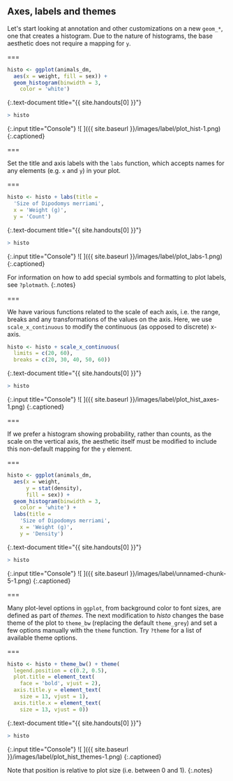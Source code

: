 ---
---

## Axes, labels and themes

Let's start looking at annotation and other customizations on a new `geom_*`,
one that creates a histogram. Due to the nature of histograms, the base
aesthetic does not require a mapping for `y`.

===



~~~r
histo <- ggplot(animals_dm,
  aes(x = weight, fill = sex)) +
  geom_histogram(binwidth = 3,
    color = 'white')
~~~
{:.text-document title="{{ site.handouts[0] }}"}



~~~r
> histo
~~~
{:.input title="Console"}
![ ]({{ site.baseurl }}/images/label/plot_hist-1.png)
{:.captioned}

===

Set the title and axis labels with the `labs` function, which accepts names for
any elements (e.g. `x` and `y`) in your plot.

===



~~~r
histo <- histo + labs(title =
  'Size of Dipodomys merriami',
  x = 'Weight (g)',
  y = 'Count')
~~~
{:.text-document title="{{ site.handouts[0] }}"}



~~~r
> histo
~~~
{:.input title="Console"}
![ ]({{ site.baseurl }}/images/label/plot_labs-1.png)
{:.captioned}

For information on how to add special symbols and formatting to plot labels, see `?plotmath`.
{:.notes}

===

We have various functions related to the scale of each axis, i.e. the range,
breaks and any transformations of the values on the axis. Here, we use
`scale_x_continuous` to modify the continuous (as opposed to discrete) x-axis.



~~~r
histo <- histo + scale_x_continuous(
  limits = c(20, 60),
  breaks = c(20, 30, 40, 50, 60))
~~~
{:.text-document title="{{ site.handouts[0] }}"}



~~~r
> histo
~~~
{:.input title="Console"}
![ ]({{ site.baseurl }}/images/label/plot_hist_axes-1.png)
{:.captioned}

===

If we prefer a histogram showing probability, rather than counts, as the scale
on the vertical axis, the aesthetic itself must be modified to include this
non-default mapping for the `y` element.

===



~~~r
histo <- ggplot(animals_dm,
  aes(x = weight,
      y = stat(density),
      fill = sex)) +
  geom_histogram(binwidth = 3,
    color = 'white') +
  labs(title =
    'Size of Dipodomys merriami',
    x = 'Weight (g)',
    y = 'Density')
~~~
{:.text-document title="{{ site.handouts[0] }}"}



~~~r
> histo
~~~
{:.input title="Console"}
![ ]({{ site.baseurl }}/images/label/unnamed-chunk-5-1.png)
{:.captioned}

===

Many plot-level options in `ggplot`, from background color to font sizes, are
defined as part of *themes*. The next modification to *histo* changes the base
theme of the plot to `theme_bw` (replacing the default `theme_grey`) and set a
few options manually with the `theme` function. Try `?theme` for a list of
available theme options.

===



~~~r
histo <- histo + theme_bw() + theme(
  legend.position = c(0.2, 0.5),
  plot.title = element_text(
    face = 'bold', vjust = 2),
  axis.title.y = element_text(
    size = 13, vjust = 1), 
  axis.title.x = element_text(
    size = 13, vjust = 0))
~~~
{:.text-document title="{{ site.handouts[0] }}"}



~~~r
> histo
~~~
{:.input title="Console"}
![ ]({{ site.baseurl }}/images/label/plot_hist_themes-1.png)
{:.captioned}

Note that position is relative to plot size (i.e. between 0 and 1).
{:.notes}
